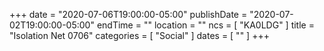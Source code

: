 +++
date = "2020-07-06T19:00:00-05:00"
publishDate = "2020-07-02T19:00:00-05:00"
endTime = ""
location = ""
ncs = [ "KA0LDG" ]
title = "Isolation Net 0706"
categories = [ "Social" ]
dates = [ "" ]
+++
